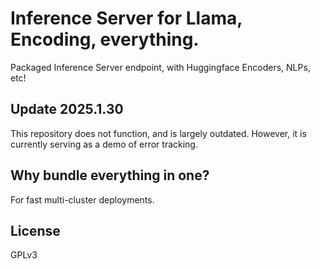 # Inference Server for Llama, Encoding, everything.
Packaged Inference Server endpoint, with Huggingface Encoders, NLPs, etc!

## Update 2025.1.30
This repository does not function, and is largely outdated. However, it is currently serving as a demo of error tracking.

## Why bundle everything in one? 
For fast multi-cluster deployments.
## License
GPLv3
